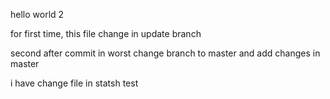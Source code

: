 hello world 2

for first time, this file change in update branch

second after commit in worst change branch to master and add changes
in master


i have change file in statsh test